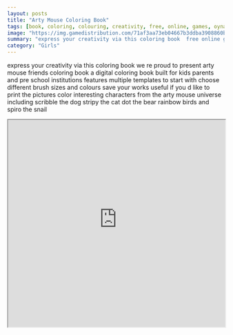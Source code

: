 ```yaml
---
layout: posts
title: "Arty Mouse Coloring Book"
tags: [book, coloring, colouring, creativity, free, online, games, oyna, game, free, games, play, play, games]
image: "https://img.gamedistribution.com/71af3aa73eb04667b3ddba3908860b27-1280x550.jpeg"
summary: "express your creativity via this coloring book  free online games oyna game free games play play games"
category: "Girls"
---
```


express your creativity via this coloring book we re proud to present arty mouse friends coloring book a digital coloring book built for kids parents and pre school institutions features multiple templates to start with choose different brush sizes and colours save your works useful if you d like to print the pictures color interesting characters from the arty mouse universe including scribble the dog stripy the cat dot the bear rainbow birds and spiro the snail

<iframe width="100%" height="480px;" src="https://html5.gamedistribution.com/71af3aa73eb04667b3ddba3908860b27/"></iframe>